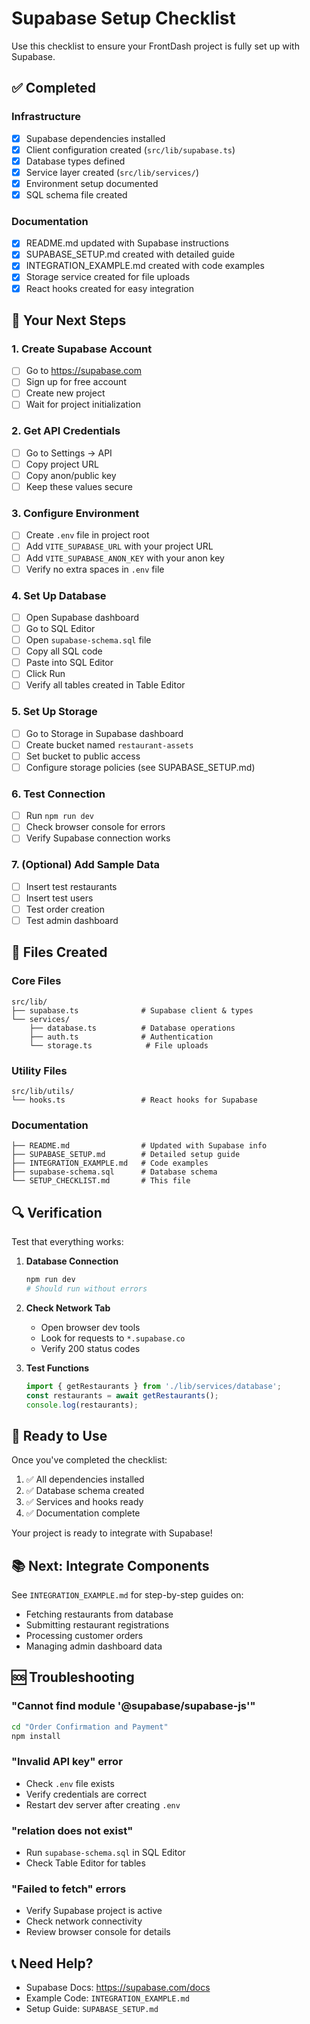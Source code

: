 # Supabase Setup Checklist

Use this checklist to ensure your FrontDash project is fully set up with Supabase.

## ✅ Completed

### Infrastructure
- [x] Supabase dependencies installed
- [x] Client configuration created (`src/lib/supabase.ts`)
- [x] Database types defined
- [x] Service layer created (`src/lib/services/`)
- [x] Environment setup documented
- [x] SQL schema file created

### Documentation
- [x] README.md updated with Supabase instructions
- [x] SUPABASE_SETUP.md created with detailed guide
- [x] INTEGRATION_EXAMPLE.md created with code examples
- [x] Storage service created for file uploads
- [x] React hooks created for easy integration

## 🔧 Your Next Steps

### 1. Create Supabase Account
- [ ] Go to https://supabase.com
- [ ] Sign up for free account
- [ ] Create new project
- [ ] Wait for project initialization

### 2. Get API Credentials
- [ ] Go to Settings → API
- [ ] Copy project URL
- [ ] Copy anon/public key
- [ ] Keep these values secure

### 3. Configure Environment
- [ ] Create `.env` file in project root
- [ ] Add `VITE_SUPABASE_URL` with your project URL
- [ ] Add `VITE_SUPABASE_ANON_KEY` with your anon key
- [ ] Verify no extra spaces in `.env` file

### 4. Set Up Database
- [ ] Open Supabase dashboard
- [ ] Go to SQL Editor
- [ ] Open `supabase-schema.sql` file
- [ ] Copy all SQL code
- [ ] Paste into SQL Editor
- [ ] Click Run
- [ ] Verify all tables created in Table Editor

### 5. Set Up Storage
- [ ] Go to Storage in Supabase dashboard
- [ ] Create bucket named `restaurant-assets`
- [ ] Set bucket to public access
- [ ] Configure storage policies (see SUPABASE_SETUP.md)

### 6. Test Connection
- [ ] Run `npm run dev`
- [ ] Check browser console for errors
- [ ] Verify Supabase connection works

### 7. (Optional) Add Sample Data
- [ ] Insert test restaurants
- [ ] Insert test users
- [ ] Test order creation
- [ ] Test admin dashboard

## 📁 Files Created

### Core Files
```
src/lib/
├── supabase.ts              # Supabase client & types
└── services/
    ├── database.ts          # Database operations
    ├── auth.ts              # Authentication
    └── storage.ts            # File uploads
```

### Utility Files
```
src/lib/utils/
└── hooks.ts                 # React hooks for Supabase
```

### Documentation
```
├── README.md                # Updated with Supabase info
├── SUPABASE_SETUP.md        # Detailed setup guide
├── INTEGRATION_EXAMPLE.md   # Code examples
├── supabase-schema.sql      # Database schema
└── SETUP_CHECKLIST.md       # This file
```

## 🔍 Verification

Test that everything works:

1. **Database Connection**
   ```bash
   npm run dev
   # Should run without errors
   ```

2. **Check Network Tab**
   - Open browser dev tools
   - Look for requests to `*.supabase.co`
   - Verify 200 status codes

3. **Test Functions**
   ```typescript
   import { getRestaurants } from './lib/services/database';
   const restaurants = await getRestaurants();
   console.log(restaurants);
   ```

## 🚀 Ready to Use

Once you've completed the checklist:

1. ✅ All dependencies installed
2. ✅ Database schema created
3. ✅ Services and hooks ready
4. ✅ Documentation complete

Your project is ready to integrate with Supabase!

## 📚 Next: Integrate Components

See `INTEGRATION_EXAMPLE.md` for step-by-step guides on:
- Fetching restaurants from database
- Submitting restaurant registrations
- Processing customer orders
- Managing admin dashboard data

## 🆘 Troubleshooting

### "Cannot find module '@supabase/supabase-js'"
```bash
cd "Order Confirmation and Payment"
npm install
```

### "Invalid API key" error
- Check `.env` file exists
- Verify credentials are correct
- Restart dev server after creating `.env`

### "relation does not exist"
- Run `supabase-schema.sql` in SQL Editor
- Check Table Editor for tables

### "Failed to fetch" errors
- Verify Supabase project is active
- Check network connectivity
- Review browser console for details

## 📞 Need Help?

- Supabase Docs: https://supabase.com/docs
- Example Code: `INTEGRATION_EXAMPLE.md`
- Setup Guide: `SUPABASE_SETUP.md`

